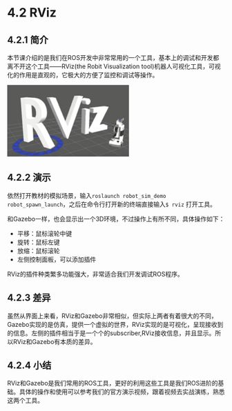 # 4.2 RViz

## 4.2.1 简介
本节课介绍的是我们在ROS开发中非常常用的一个工具，基本上的调试和开发都离不开这个工具——RViz(the Robit Visualization tool)机器人可视化工具，可视化的作用是直观的，它极大的方便了监控和调试等操作。

![](/pics/RViz.png)

## 4.2.2 演示
依然打开教材的模拟场景，输入`roslaunch robot_sim_demo robot_spawn_launch`，之后在命令行打开新的终端直接输入`$ rviz` 打开工具。

和Gazebo一样，也会显示出一个3D环境，不过操作上有所不同，具体操作如下：

* 平移：鼠标滚轮中键
* 旋转：鼠标左键
* 放缩：鼠标滚轮
* 左侧控制面板，可以添加插件

RViz的插件种类繁多功能强大，非常适合我们开发调试ROS程序。
## 4.2.3 差异
虽然从界面上来看，RViz和Gazebo非常相似，但实际上两者有着很大的不同，Gazebo实现的是仿真，提供一个虚拟的世界，RViz实现的是可视化，呈现接收到的信息。左侧的插件相当于是一个个的subscriber,RViz接收信息，并且显示。所以RViz和Gazebo有本质的差异。

## 4.2.4 小结
RViz和Gazebo是我们常用的ROS工具，更好的利用这些工具是我们ROS进阶的基础。具体的操作和使用可以参考我们的官方演示视频，跟着视频去实战演练，熟悉这两个工具。